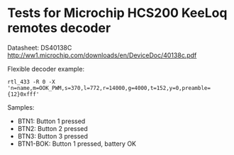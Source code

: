 # Tests for Microchip HCS200 KeeLoq remotes decoder

Datasheet: DS40138C http://ww1.microchip.com/downloads/en/DeviceDoc/40138c.pdf

Flexible decoder example:

    rtl_433 -R 0 -X 'n=name,m=OOK_PWM,s=370,l=772,r=14000,g=4000,t=152,y=0,preamble={12}0xfff'

Samples:

- BTN1: Button 1 pressed
- BTN2: Button 2 pressed
- BTN3: Button 3 pressed
- BTN1-BOK: Button 1 pressed, battery OK

